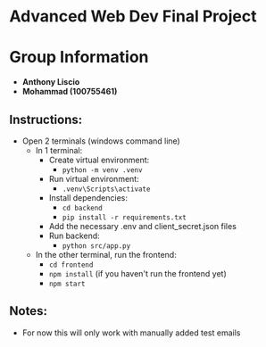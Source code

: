 # Advanced Web Dev Final Project
# Group Information

- **Anthony Liscio**
- **Mohammad (100755461)**


## Instructions:
- Open 2 terminals (windows command line)
  - In 1 terminal:
    - Create virtual environment:
      - `python -m venv .venv`
    - Run virtual environment:
      - `.venv\Scripts\activate`
    - Install dependencies:
      - `cd backend`
      - `pip install -r requirements.txt`
    - Add the necessary .env and client_secret.json files
    - Run backend:
      - `python src/app.py`
  - In the other terminal, run the frontend:
    - `cd frontend`
    - `npm install` (if you haven't run the frontend yet)
    - `npm start`

## Notes:
- For now this will only work with manually added test emails
